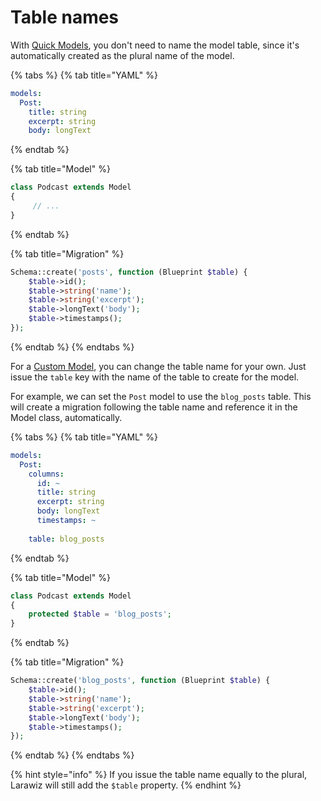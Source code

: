 # Table names

With [Quick Models](./#quick-model), you don't need to name the model table, since it's automatically created as the plural name of the model.

{% tabs %}
{% tab title="YAML" %}
```yaml
models:
  Post:
    title: string
    excerpt: string
    body: longText
```
{% endtab %}

{% tab title="Model" %}
```php
class Podcast extends Model
{
     // ...
}
```
{% endtab %}

{% tab title="Migration" %}
```php
Schema::create('posts', function (Blueprint $table) {
    $table->id();
    $table->string('name');
    $table->string('excerpt');
    $table->longText('body');
    $table->timestamps();
});
```
{% endtab %}
{% endtabs %}

For a [Custom Model](./#custom-model), you can change the table name for your own. Just issue the `table` key with the name of the table to create for the model.

For example, we can set the `Post` model to use the `blog_posts` table. This will create a migration following the table name and reference it in the Model class, automatically.

{% tabs %}
{% tab title="YAML" %}
```yaml
models:
  Post:
    columns:
      id: ~
      title: string
      excerpt: string
      body: longText
      timestamps: ~
  
    table: blog_posts
```
{% endtab %}

{% tab title="Model" %}
```php
class Podcast extends Model
{
    protected $table = 'blog_posts';
}
```
{% endtab %}

{% tab title="Migration" %}
```php
Schema::create('blog_posts', function (Blueprint $table) {
    $table->id();
    $table->string('name');
    $table->string('excerpt');
    $table->longText('body');
    $table->timestamps();
});
```
{% endtab %}
{% endtabs %}

{% hint style="info" %}
If you issue the table name equally to the plural, Larawiz will still add the `$table` property.
{% endhint %}

